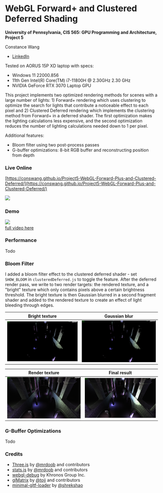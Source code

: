 WebGL Forward+ and Clustered Deferred Shading
======================

**University of Pennsylvania, CIS 565: GPU Programming and Architecture, Project 5**

Constance Wang
  * [LinkedIn](https://www.linkedin.com/in/conswang/)

Tested on AORUS 15P XD laptop with specs:  
- Windows 11 22000.856  
- 11th Gen Intel(R) Core(TM) i7-11800H @ 2.30GHz 2.30 GHz  
- NVIDIA GeForce RTX 3070 Laptop GPU

This project implements two optimized rendering methods for scenes with a large number of lights: 1) Forward+ rendering which uses clustering to optimize the search for lights that contribute a noticeable effect to each pixel and 2) Clustered Deferred rendering which implements the clustering method from Forward+ in a deferred shader. The first optimization makes the lighting calculations less expensive, and the second optimization reduces the number of lighting calculations needed down to 1 per pixel.

Additional features:
- Bloom filter using two post-process passes
- G-buffer optimizations: 8-bit RGB buffer and reconstructing position from depth

### Live Online
[https://conswang.github.io/Project5-WebGL-Forward-Plus-and-Clustered-Deferred/](https://conswang.github.io/Project5-WebGL-Forward-Plus-and-Clustered-Deferred/)

[![](img/thumb.png)](http://TODO.github.io/Project5-WebGL-Forward-Plus-and-Clustered-Deferred)

### Demo
![](images/bloom.gif)  
[full video here](images/sponza-bloom.mp4)

### Performance
Todo

### Bloom Filter
I added a bloom filter effect to the clustered deferred shader - set `SHOW_BLOOM` in `clusteredDeferred.js` to toggle the feature. After the deferred render pass, we write to two render targets: the rendered texture, and a "bright" texture which only contains pixels above a certain brightness threshold. The bright texture is then Gaussian blurred in a second fragment shader and added to the rendered texture to create an effect of light bleeding through edges.

| Bright texture | Gaussian blur | 
| --- | ----|
 ![](images/bloom-bright.png) | ![](images/bloom-blur.png) | 

| Render texture | Final result |
| --- | ----|
|![](images/bloom-render.png) | ![](images/bloom-result.png) | 

### G-Buffer Optimizations
Todo

### Credits

* [Three.js](https://github.com/mrdoob/three.js) by [@mrdoob](https://github.com/mrdoob) and contributors
* [stats.js](https://github.com/mrdoob/stats.js) by [@mrdoob](https://github.com/mrdoob) and contributors
* [webgl-debug](https://github.com/KhronosGroup/WebGLDeveloperTools) by Khronos Group Inc.
* [glMatrix](https://github.com/toji/gl-matrix) by [@toji](https://github.com/toji) and contributors
* [minimal-gltf-loader](https://github.com/shrekshao/minimal-gltf-loader) by [@shrekshao](https://github.com/shrekshao)
